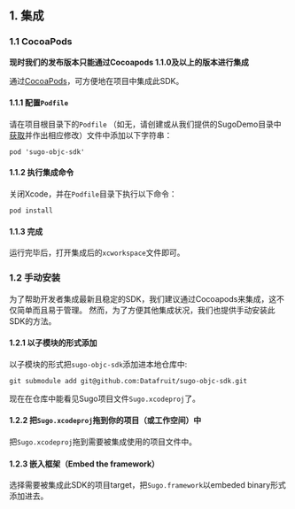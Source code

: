 ## 1. 集成

### 1.1 CocoaPods

**现时我们的发布版本只能通过Cocoapods 1.1.0及以上的版本进行集成**

通过[CocoaPods](https://cocoapods.org)，可方便地在项目中集成此SDK。

#### 1.1.1 配置`Podfile`

请在项目根目录下的`Podfile`
（如无，请创建或从我们提供的SugoDemo目录中[获取](https://github.com/Datafruit/sugo-objc-sdk/blob/master/SugoDemo/Podfile)并作出相应修改）文件中添加以下字符串：

```
pod 'sugo-objc-sdk'
```

#### 1.1.2 执行集成命令

关闭Xcode，并在`Podfile`目录下执行以下命令：
```
pod install
```

#### 1.1.3 完成

运行完毕后，打开集成后的`xcworkspace`文件即可。

### 1.2 手动安装

为了帮助开发者集成最新且稳定的SDK，我们建议通过Cocoapods来集成，这不仅简单而且易于管理。
然而，为了方便其他集成状况，我们也提供手动安装此SDK的方法。

#### 1.2.1 以子模块的形式添加
以子模块的形式把`sugo-objc-sdk`添加进本地仓库中:

```
git submodule add git@github.com:Datafruit/sugo-objc-sdk.git
```

现在在仓库中能看见Sugo项目文件`Sugo.xcodeproj`了。 

#### 1.2.2 把`Sugo.xcodeproj`拖到你的项目（或工作空间）中

把`Sugo.xcodeproj`拖到需要被集成使用的项目文件中。

#### 1.2.3 嵌入框架（Embed the framework）

选择需要被集成此SDK的项目target，把`Sugo.framework`以embeded binary形式添加进去。

